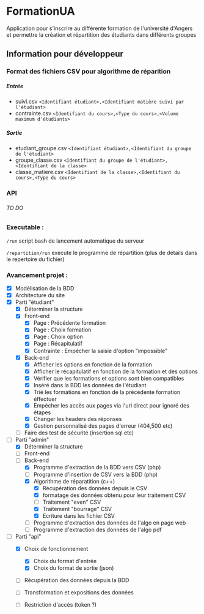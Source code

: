 # FormationUA
Application pour s'inscrire au différente formation de l'université d'Angers
et permettre la création et répartition des étudiants dans différents groupes

## Information pour développeur 
### Format des fichiers CSV pour algorithme de réparition
##### Entrée
 - suivi.csv
`<Identifiant étudiant>,<Identifiant matière suivi par l'étudiant>`
 - contrainte.csv
`<Identifiant du cours>,<Type du cours>,<Volume maximum d'étudiants>`
##### Sortie
 - etudiant_groupe.csv
`<Identifiant étudiant>,<Identifiant du groupe de l'étudiant>`
 - groupe_classe.csv
`<Identifiant du groupe de l'étudiant>,<Identifiant de la classe>`
 - classe_matiere.csv
`<Identifiant de la classe>,<Identifiant du cours>,<Type du cours>`

### API
###### TO DO

### Executable :
`/run`
script bash de lancement automatique du serveur

`/repartition/run`
execute le programme de répartition (plus de détails dans le repertoire du fichier)

### Avancement projet :

- [x] Modélisation de la BDD
- [x] Architecture du site
- [x] Parti "étudiant"
	- [x] Déterminer la structure
	- [x] Front-end
		- [x] Page : Précédente formation
		- [x] Page : Choix formation
		- [x] Page : Choix option
		- [x] Page : Récapitulatif
		- [x] Contrainte : Empécher la saisie d'option "impossible"
	- [x] Back-end
		- [x] Afficher les options en fonction de la formation
		- [x] Afficher le récapitulatif en fonction de la formation et des options
		- [x] Vérifier que les formations et options sont bien compatibles
		- [x] Inséré dans la BDD les données de l'étudiant
		- [x] Trié les formations en fonction de la précédente formation éffectuer
		- [x] Empécher les accès aux pages via l'url direct pour ignoré des étapes
		- [x] Changer les headers des réponses
		- [x] Gestion personnalisé des pages d'erreur (404,500 etc)
	- [ ] Faire des test de sécurité (insertion sql etc)
- [ ] Parti "admin"
	- [x] Déterminer la structure
	- [ ] Front-end
	- [ ] Back-end
		- [x] Programme d'extraction de la BDD vers CSV (php)
		- [ ] Programme d'insertion de CSV vers la BDD (php)
		- [x] Algorithme de réparatition (c++)
			- [x] Récupération des données depuis le CSV
			- [x] formatage des données obtenu pour leur traitement CSV
			- [ ] Traitement "even" CSV
			- [x] Traitement "bourrage" CSV
			- [x] Ecriture dans les fichier CSV
		- [ ] Programme d'extraction des données de l'algo en page web
		- [ ] Programme d'extraction des données de l'algo pdf
- [ ] Parti "api"
	- [x] Choix de fonctionnement
		- [x] Choix du format d'entrée
		- [x] Choix du format de sortie (json)
	- [ ] Récupération des données depuis la BDD
	- [ ] Transformation et expositions des données
	- [ ] Restriction d'accès (token ?)


